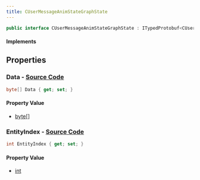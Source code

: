 ```yaml
---
title: CUserMessageAnimStateGraphState
---
```


```csharp
public interface CUserMessageAnimStateGraphState : ITypedProtobuf<CUserMessageAnimStateGraphState>, INativeHandle
```

#### Implements

## Properties

### **Data** - [Source Code](https://github.com/swiftly-solution/swiftlys2/blob/main/managed/src/SwiftlyS2.Generated/Protobufs/Interfaces/CUserMessageAnimStateGraphState.cs#L16)

```csharp
byte[] Data { get; set; }
```

#### Property Value

- [byte](https://learn.microsoft.com/dotnet/api/system.byte)[]

### **EntityIndex** - [Source Code](https://github.com/swiftly-solution/swiftlys2/blob/main/managed/src/SwiftlyS2.Generated/Protobufs/Interfaces/CUserMessageAnimStateGraphState.cs#L13)

```csharp
int EntityIndex { get; set; }
```

#### Property Value

- [int](https://learn.microsoft.com/dotnet/api/system.int32)

